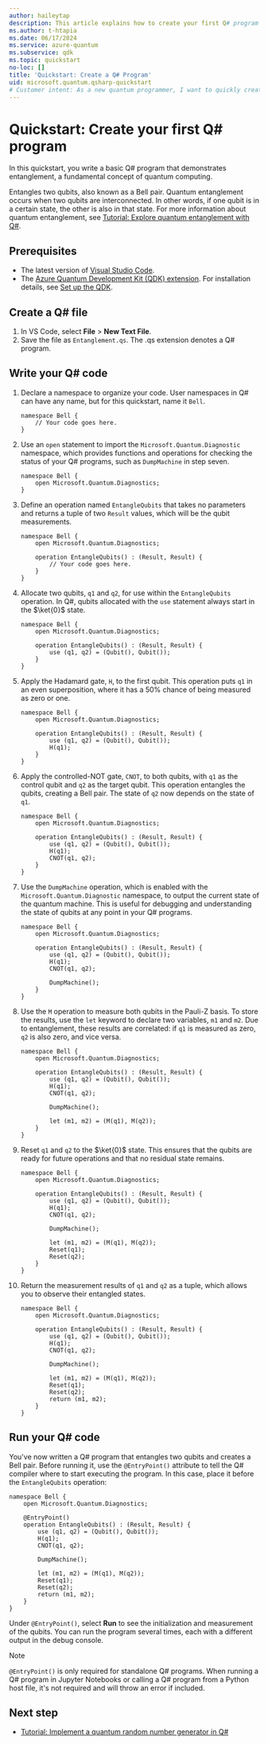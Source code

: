 ```yaml
---
author: haileytap
description: This article explains how to create your first Q# program using the Quantum Development Kit and Visual Studio Code.
ms.author: t-htapia
ms.date: 06/17/2024
ms.service: azure-quantum
ms.subservice: qdk
ms.topic: quickstart
no-loc: []
title: 'Quickstart: Create a Q# Program'
uid: microsoft.quantum.qsharp-quickstart
# Customer intent: As a new quantum programmer, I want to quickly create my first Q# program so that I can begin developing and running quantum algorithms.
---
```


# Quickstart: Create your first Q# program

In this quickstart, you write a basic Q# program that demonstrates entanglement, a fundamental concept of quantum computing.

Entangles two qubits, also known as a Bell pair. Quantum entanglement occurs when two qubits are interconnected. In other words, if one qubit is in a certain state, the other is also in that state. For more information about quantum entanglement, see [Tutorial: Explore quantum entanglement with Q#](xref:microsoft.quantum.tutorial-qdk.entanglement).

## Prerequisites

- The latest version of [Visual Studio Code](https://code.visualstudio.com/download).
- The [Azure Quantum Development Kit (QDK) extension](https://marketplace.visualstudio.com/items?itemName=quantum.qsharp-lang-vscode). For installation details, see [Set up the QDK](xref:microsoft.quantum.install-qdk.overview).

## Create a Q# file

1. In VS Code, select **File** > **New Text File**.
1. Save the file as `Entanglement.qs`. The .qs extension denotes a Q# program.

## Write your Q# code

1. Declare a namespace to organize your code. User namespaces in Q# can have any name, but for this quickstart, name it `Bell`.

    ```qsharp
    namespace Bell {
        // Your code goes here.
    }
    ```

1. Use an `open` statement to import the `Microsoft.Quantum.Diagnostic` namespace, which provides functions and operations for checking the status of your Q# programs, such as `DumpMachine` in step seven.

    ```qsharp
    namespace Bell {
        open Microsoft.Quantum.Diagnostics;
    }
    ```

1. Define an operation named `EntangleQubits` that takes no parameters and returns a tuple of two `Result` values, which will be the qubit measurements.

    ```qsharp
    namespace Bell {
        open Microsoft.Quantum.Diagnostics;

        operation EntangleQubits() : (Result, Result) {  
            // Your code goes here.
        }
    }
    ```

1. Allocate two qubits, `q1` and `q2`, for use within the `EntangleQubits` operation. In Q#, qubits allocated with the `use` statement always start in the $\ket{0}$ state.

    ```qsharp
    namespace Bell {
        open Microsoft.Quantum.Diagnostics;

        operation EntangleQubits() : (Result, Result) {  
            use (q1, q2) = (Qubit(), Qubit());
        }
    }
    ```

1. Apply the Hadamard gate, `H`, to the first qubit. This operation puts `q1` in an even superposition, where it has a 50% chance of being measured as zero or one.

    ```qsharp
    namespace Bell {
        open Microsoft.Quantum.Diagnostics;

        operation EntangleQubits() : (Result, Result) {  
            use (q1, q2) = (Qubit(), Qubit());
            H(q1);
        }
    }
    ```

1. Apply the controlled-NOT gate, `CNOT`, to both qubits, with `q1` as the control qubit and `q2` as the target qubit. This operation entangles the qubits, creating a Bell pair. The state of `q2` now depends on the state of `q1`.

    ```qsharp
    namespace Bell {
        open Microsoft.Quantum.Diagnostics;

        operation EntangleQubits() : (Result, Result) {  
            use (q1, q2) = (Qubit(), Qubit());
            H(q1);
            CNOT(q1, q2);
        }
    }
    ```

1. Use the `DumpMachine` operation, which is enabled with the `Microsoft.Quantum.Diagnostic` namespace, to output the current state of the quantum machine. This is useful for debugging and understanding the state of qubits at any point in your Q# programs.

    ```qsharp
    namespace Bell {
        open Microsoft.Quantum.Diagnostics;

        operation EntangleQubits() : (Result, Result) {  
            use (q1, q2) = (Qubit(), Qubit());
            H(q1);
            CNOT(q1, q2);

            DumpMachine();
        }
    }
    ```

1. Use the `M` operation to measure both qubits in the Pauli-Z basis. To store the results, use the `let` keyword to declare two variables, `m1` and `m2`. Due to entanglement, these results are correlated: if `q1` is measured as zero, `q2` is also zero, and vice versa.

    ```qsharp
    namespace Bell {
        open Microsoft.Quantum.Diagnostics;

        operation EntangleQubits() : (Result, Result) {  
            use (q1, q2) = (Qubit(), Qubit());
            H(q1);
            CNOT(q1, q2);

            DumpMachine();

            let (m1, m2) = (M(q1), M(q2));
        }
    }
    ```

1. Reset `q1` and `q2` to the $\ket{0}$ state. This ensures that the qubits are ready for future operations and that no residual state remains.

    ```qsharp
    namespace Bell {
        open Microsoft.Quantum.Diagnostics;

        operation EntangleQubits() : (Result, Result) {  
            use (q1, q2) = (Qubit(), Qubit());
            H(q1);
            CNOT(q1, q2);

            DumpMachine();

            let (m1, m2) = (M(q1), M(q2));
            Reset(q1);
            Reset(q2);
        }
    }
    ```

1. Return the measurement results of `q1` and `q2` as a tuple, which allows you to observe their entangled states.

    ```qsharp
    namespace Bell {
        open Microsoft.Quantum.Diagnostics;

        operation EntangleQubits() : (Result, Result) {  
            use (q1, q2) = (Qubit(), Qubit());
            H(q1);
            CNOT(q1, q2);

            DumpMachine();

            let (m1, m2) = (M(q1), M(q2));
            Reset(q1);
            Reset(q2);
            return (m1, m2);
        }
    }
    ```

## Run your Q# code

You've now written a Q# program that entangles two qubits and creates a Bell pair. Before running it, use the `@EntryPoint()` attribute to tell the Q# compiler where to start executing the program. In this case, place it before the `EntangleQubits` operation:

```qsharp
namespace Bell {
    open Microsoft.Quantum.Diagnostics;
        
    @EntryPoint()
    operation EntangleQubits() : (Result, Result) {  
        use (q1, q2) = (Qubit(), Qubit());
        H(q1);
        CNOT(q1, q2);

        DumpMachine();

        let (m1, m2) = (M(q1), M(q2));
        Reset(q1);
        Reset(q2);
        return (m1, m2);
    }
}
```

Under `@EntryPoint()`, select **Run** to see the initialization and measurement of the qubits. You can run the program several times, each with a different output in the debug console.

> [!NOTE]
> `@EntryPoint()` is only required for standalone Q# programs. When running a Q# program in Jupyter Notebooks or calling a Q# program from a Python host file, it's not required and will throw an error if included.

## Next step

- [Tutorial: Implement a quantum random number generator in Q#](xref:microsoft.quantum.tutorial-qdk.random-number)
